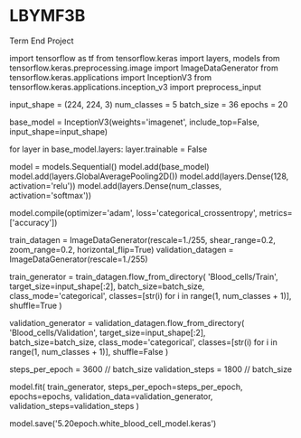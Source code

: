 # LBYMF3B
Term End Project 

import tensorflow as tf
from tensorflow.keras import layers, models
from tensorflow.keras.preprocessing.image import ImageDataGenerator
from tensorflow.keras.applications import InceptionV3
from tensorflow.keras.applications.inception_v3 import preprocess_input

input_shape = (224, 224, 3)
num_classes = 5
batch_size = 36
epochs = 20

base_model = InceptionV3(weights='imagenet', include_top=False, input_shape=input_shape)

for layer in base_model.layers:
    layer.trainable = False

model = models.Sequential()
model.add(base_model)
model.add(layers.GlobalAveragePooling2D())
model.add(layers.Dense(128, activation='relu'))
model.add(layers.Dense(num_classes, activation='softmax'))

model.compile(optimizer='adam', loss='categorical_crossentropy', metrics=['accuracy'])

train_datagen = ImageDataGenerator(rescale=1./255, shear_range=0.2, zoom_range=0.2, horizontal_flip=True)
validation_datagen = ImageDataGenerator(rescale=1./255)

train_generator = train_datagen.flow_from_directory(
    'Blood_cells/Train',
    target_size=input_shape[:2],
    batch_size=batch_size,
    class_mode='categorical',
    classes=[str(i) for i in range(1, num_classes + 1)],
    shuffle=True
)

validation_generator = validation_datagen.flow_from_directory(
    'Blood_cells/Validation',
    target_size=input_shape[:2],
    batch_size=batch_size,
    class_mode='categorical',
    classes=[str(i) for i in range(1, num_classes + 1)],
    shuffle=False
)

steps_per_epoch = 3600 // batch_size
validation_steps = 1800 // batch_size

model.fit(
    train_generator,
    steps_per_epoch=steps_per_epoch,
    epochs=epochs,
    validation_data=validation_generator,
    validation_steps=validation_steps
)

model.save('5.20epoch.white_blood_cell_model.keras')
